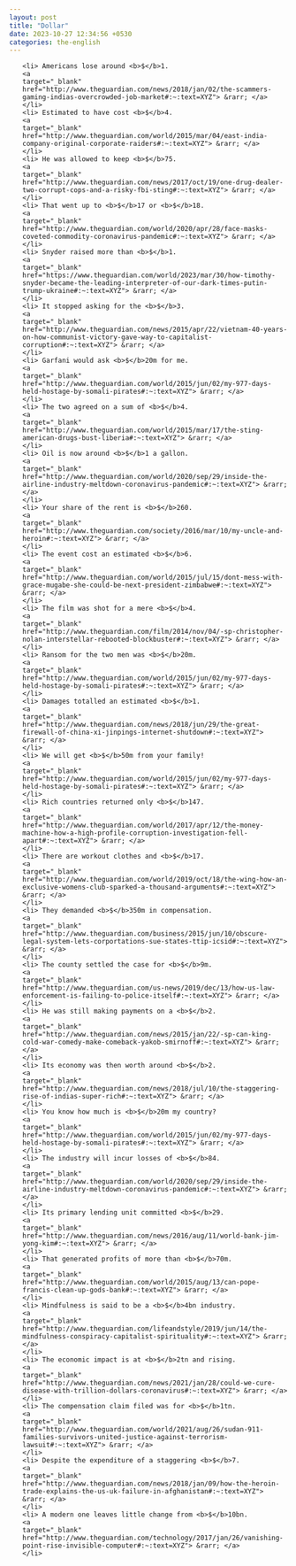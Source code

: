 ```yaml
---
layout: post
title: "Dollar"
date: 2023-10-27 12:34:56 +0530
categories: the-english
---
```

<ol>

    <li> Americans lose around <b>$</b>1.
    <a 
    target="_blank" 
    href="http://www.theguardian.com/news/2018/jan/02/the-scammers-gaming-indias-overcrowded-job-market#:~:text=XYZ"> &rarr; </a>
    </li>
    <li> Estimated to have cost <b>$</b>4.
    <a 
    target="_blank" 
    href="http://www.theguardian.com/world/2015/mar/04/east-india-company-original-corporate-raiders#:~:text=XYZ"> &rarr; </a>
    </li>
    <li> He was allowed to keep <b>$</b>75.
    <a 
    target="_blank" 
    href="http://www.theguardian.com/news/2017/oct/19/one-drug-dealer-two-corrupt-cops-and-a-risky-fbi-sting#:~:text=XYZ"> &rarr; </a>
    </li>
    <li> That went up to <b>$</b>17 or <b>$</b>18.
    <a 
    target="_blank" 
    href="http://www.theguardian.com/world/2020/apr/28/face-masks-coveted-commodity-coronavirus-pandemic#:~:text=XYZ"> &rarr; </a>
    </li>
    <li> Snyder raised more than <b>$</b>1.
    <a 
    target="_blank" 
    href="https://www.theguardian.com/world/2023/mar/30/how-timothy-snyder-became-the-leading-interpreter-of-our-dark-times-putin-trump-ukraine#:~:text=XYZ"> &rarr; </a>
    </li>
    <li> It stopped asking for the <b>$</b>3.
    <a 
    target="_blank" 
    href="http://www.theguardian.com/news/2015/apr/22/vietnam-40-years-on-how-communist-victory-gave-way-to-capitalist-corruption#:~:text=XYZ"> &rarr; </a>
    </li>
    <li> Garfani would ask <b>$</b>20m for me.
    <a 
    target="_blank" 
    href="http://www.theguardian.com/world/2015/jun/02/my-977-days-held-hostage-by-somali-pirates#:~:text=XYZ"> &rarr; </a>
    </li>
    <li> The two agreed on a sum of <b>$</b>4.
    <a 
    target="_blank" 
    href="http://www.theguardian.com/world/2015/mar/17/the-sting-american-drugs-bust-liberia#:~:text=XYZ"> &rarr; </a>
    </li>
    <li> Oil is now around <b>$</b>1 a gallon.
    <a 
    target="_blank" 
    href="http://www.theguardian.com/world/2020/sep/29/inside-the-airline-industry-meltdown-coronavirus-pandemic#:~:text=XYZ"> &rarr; </a>
    </li>
    <li> Your share of the rent is <b>$</b>260.
    <a 
    target="_blank" 
    href="http://www.theguardian.com/society/2016/mar/10/my-uncle-and-heroin#:~:text=XYZ"> &rarr; </a>
    </li>
    <li> The event cost an estimated <b>$</b>6.
    <a 
    target="_blank" 
    href="http://www.theguardian.com/world/2015/jul/15/dont-mess-with-grace-mugabe-she-could-be-next-president-zimbabwe#:~:text=XYZ"> &rarr; </a>
    </li>
    <li> The film was shot for a mere <b>$</b>4.
    <a 
    target="_blank" 
    href="http://www.theguardian.com/film/2014/nov/04/-sp-christopher-nolan-interstellar-rebooted-blockbuster#:~:text=XYZ"> &rarr; </a>
    </li>
    <li> Ransom for the two men was <b>$</b>20m.
    <a 
    target="_blank" 
    href="http://www.theguardian.com/world/2015/jun/02/my-977-days-held-hostage-by-somali-pirates#:~:text=XYZ"> &rarr; </a>
    </li>
    <li> Damages totalled an estimated <b>$</b>1.
    <a 
    target="_blank" 
    href="http://www.theguardian.com/news/2018/jun/29/the-great-firewall-of-china-xi-jinpings-internet-shutdown#:~:text=XYZ"> &rarr; </a>
    </li>
    <li> We will get <b>$</b>50m from your family!
    <a 
    target="_blank" 
    href="http://www.theguardian.com/world/2015/jun/02/my-977-days-held-hostage-by-somali-pirates#:~:text=XYZ"> &rarr; </a>
    </li>
    <li> Rich countries returned only <b>$</b>147.
    <a 
    target="_blank" 
    href="http://www.theguardian.com/world/2017/apr/12/the-money-machine-how-a-high-profile-corruption-investigation-fell-apart#:~:text=XYZ"> &rarr; </a>
    </li>
    <li> There are workout clothes and <b>$</b>17.
    <a 
    target="_blank" 
    href="http://www.theguardian.com/world/2019/oct/18/the-wing-how-an-exclusive-womens-club-sparked-a-thousand-arguments#:~:text=XYZ"> &rarr; </a>
    </li>
    <li> They demanded <b>$</b>350m in compensation.
    <a 
    target="_blank" 
    href="http://www.theguardian.com/business/2015/jun/10/obscure-legal-system-lets-corportations-sue-states-ttip-icsid#:~:text=XYZ"> &rarr; </a>
    </li>
    <li> The county settled the case for <b>$</b>9m.
    <a 
    target="_blank" 
    href="http://www.theguardian.com/us-news/2019/dec/13/how-us-law-enforcement-is-failing-to-police-itself#:~:text=XYZ"> &rarr; </a>
    </li>
    <li> He was still making payments on a <b>$</b>2.
    <a 
    target="_blank" 
    href="http://www.theguardian.com/news/2015/jan/22/-sp-can-king-cold-war-comedy-make-comeback-yakob-smirnoff#:~:text=XYZ"> &rarr; </a>
    </li>
    <li> Its economy was then worth around <b>$</b>2.
    <a 
    target="_blank" 
    href="http://www.theguardian.com/news/2018/jul/10/the-staggering-rise-of-indias-super-rich#:~:text=XYZ"> &rarr; </a>
    </li>
    <li> You know how much is <b>$</b>20m my country?
    <a 
    target="_blank" 
    href="http://www.theguardian.com/world/2015/jun/02/my-977-days-held-hostage-by-somali-pirates#:~:text=XYZ"> &rarr; </a>
    </li>
    <li> The industry will incur losses of <b>$</b>84.
    <a 
    target="_blank" 
    href="http://www.theguardian.com/world/2020/sep/29/inside-the-airline-industry-meltdown-coronavirus-pandemic#:~:text=XYZ"> &rarr; </a>
    </li>
    <li> Its primary lending unit committed <b>$</b>29.
    <a 
    target="_blank" 
    href="http://www.theguardian.com/news/2016/aug/11/world-bank-jim-yong-kim#:~:text=XYZ"> &rarr; </a>
    </li>
    <li> That generated profits of more than <b>$</b>70m.
    <a 
    target="_blank" 
    href="http://www.theguardian.com/world/2015/aug/13/can-pope-francis-clean-up-gods-bank#:~:text=XYZ"> &rarr; </a>
    </li>
    <li> Mindfulness is said to be a <b>$</b>4bn industry.
    <a 
    target="_blank" 
    href="http://www.theguardian.com/lifeandstyle/2019/jun/14/the-mindfulness-conspiracy-capitalist-spirituality#:~:text=XYZ"> &rarr; </a>
    </li>
    <li> The economic impact is at <b>$</b>2tn and rising.
    <a 
    target="_blank" 
    href="http://www.theguardian.com/news/2021/jan/28/could-we-cure-disease-with-trillion-dollars-coronavirus#:~:text=XYZ"> &rarr; </a>
    </li>
    <li> The compensation claim filed was for <b>$</b>1tn.
    <a 
    target="_blank" 
    href="http://www.theguardian.com/world/2021/aug/26/sudan-911-families-survivors-united-justice-against-terrorism-lawsuit#:~:text=XYZ"> &rarr; </a>
    </li>
    <li> Despite the expenditure of a staggering <b>$</b>7.
    <a 
    target="_blank" 
    href="http://www.theguardian.com/news/2018/jan/09/how-the-heroin-trade-explains-the-us-uk-failure-in-afghanistan#:~:text=XYZ"> &rarr; </a>
    </li>
    <li> A modern one leaves little change from <b>$</b>10bn.
    <a 
    target="_blank" 
    href="http://www.theguardian.com/technology/2017/jan/26/vanishing-point-rise-invisible-computer#:~:text=XYZ"> &rarr; </a>
    </li>